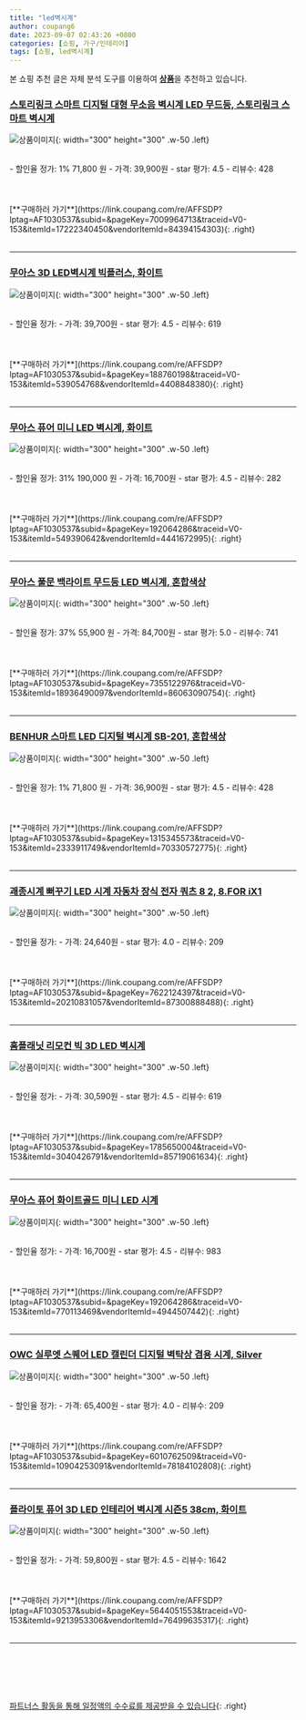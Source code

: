 ```yaml
---
title: "led벽시계"
author: coupang6
date: 2023-09-07 02:43:26 +0800
categories: [쇼핑, 가구/인테리어]
tags: [쇼핑, led벽시계]
---
```


본 쇼핑 추천 글은 자체 분석 도구를 이용하여 [**상품**](https://link.coupang.com/a/bao1ui)을 추천하고 있습니다.

### [스토리링크 스마트 디지털 대형 무소음 벽시계 LED 무드등, 스토리링크 스마트 벽시계](https://link.coupang.com/re/AFFSDP?lptag=AF1030537&subid=&pageKey=7009964713&traceid=V0-153&itemId=17222340450&vendorItemId=84394154303)

![상품이미지](https://thumbnail6.coupangcdn.com/thumbnails/remote/230x230ex/image/vendor_inventory/353f/fd48639b02d2d7eaf10fed2822c18f68d6ad53a4b08bd3d62d50051b65f9.jpg){: width="300" height="300" .w-50 .left}


<br>
- 할인율 정가: 1%  71,800   원
- 가격: 39,900원
- star 평가: 4.5
- 리뷰수: 428
<br>
<br>
<br>
<br>
[**구매하러 가기**](https://link.coupang.com/re/AFFSDP?lptag=AF1030537&subid=&pageKey=7009964713&traceid=V0-153&itemId=17222340450&vendorItemId=84394154303){: .right}
<br>
<br>

---

### [무아스 3D LED벽시계 빅플러스, 화이트](https://link.coupang.com/re/AFFSDP?lptag=AF1030537&subid=&pageKey=188760198&traceid=V0-153&itemId=539054768&vendorItemId=4408848380)

![상품이미지](https://thumbnail8.coupangcdn.com/thumbnails/remote/230x230ex/image/product/image/vendoritem/2019/04/23/4408848380/04afb0cc-cff0-4c51-95c4-6a079f97f1cf.jpg){: width="300" height="300" .w-50 .left}


<br>
- 할인율 정가: 
- 가격: 39,700원
- star 평가: 4.5
- 리뷰수: 619
<br>
<br>
<br>
<br>
[**구매하러 가기**](https://link.coupang.com/re/AFFSDP?lptag=AF1030537&subid=&pageKey=188760198&traceid=V0-153&itemId=539054768&vendorItemId=4408848380){: .right}
<br>
<br>

---

### [무아스 퓨어 미니 LED 벽시계, 화이트](https://link.coupang.com/re/AFFSDP?lptag=AF1030537&subid=&pageKey=192064286&traceid=V0-153&itemId=549390642&vendorItemId=4441672995)

![상품이미지](https://thumbnail6.coupangcdn.com/thumbnails/remote/230x230ex/image/retail/images/64302838726105-91a95e06-d881-4d93-b5d5-362d91a8340c.jpg){: width="300" height="300" .w-50 .left}


<br>
- 할인율 정가: 31%  190,000   원
- 가격: 16,700원
- star 평가: 4.5
- 리뷰수: 282
<br>
<br>
<br>
<br>
[**구매하러 가기**](https://link.coupang.com/re/AFFSDP?lptag=AF1030537&subid=&pageKey=192064286&traceid=V0-153&itemId=549390642&vendorItemId=4441672995){: .right}
<br>
<br>

---

### [무아스 풀문 백라이트 무드등 LED 벽시계, 혼합색상](https://link.coupang.com/re/AFFSDP?lptag=AF1030537&subid=&pageKey=7355122976&traceid=V0-153&itemId=18936490097&vendorItemId=86063090754)

![상품이미지](https://thumbnail8.coupangcdn.com/thumbnails/remote/230x230ex/image/retail/images/643175041317851-baa8bb43-333a-498c-8cf5-db5ee27e0bca.jpg){: width="300" height="300" .w-50 .left}


<br>
- 할인율 정가: 37%  55,900   원
- 가격: 84,700원
- star 평가: 5.0
- 리뷰수: 741
<br>
<br>
<br>
<br>
[**구매하러 가기**](https://link.coupang.com/re/AFFSDP?lptag=AF1030537&subid=&pageKey=7355122976&traceid=V0-153&itemId=18936490097&vendorItemId=86063090754){: .right}
<br>
<br>

---

### [BENHUR 스마트 LED 디지털 벽시계 SB-201, 혼합색상](https://link.coupang.com/re/AFFSDP?lptag=AF1030537&subid=&pageKey=1315345573&traceid=V0-153&itemId=2333911749&vendorItemId=70330572775)

![상품이미지](https://thumbnail9.coupangcdn.com/thumbnails/remote/230x230ex/image/retail/images/277282904370750-8bb41672-f3e6-4f2f-b256-a2c18b1014c0.jpg){: width="300" height="300" .w-50 .left}


<br>
- 할인율 정가: 1%  71,800   원
- 가격: 36,900원
- star 평가: 4.5
- 리뷰수: 428
<br>
<br>
<br>
<br>
[**구매하러 가기**](https://link.coupang.com/re/AFFSDP?lptag=AF1030537&subid=&pageKey=1315345573&traceid=V0-153&itemId=2333911749&vendorItemId=70330572775){: .right}
<br>
<br>

---

### [괘종시계 뻐꾸기 LED 시계 자동차 장식 전자 쿼츠 8 2, 8.FOR iX1](https://link.coupang.com/re/AFFSDP?lptag=AF1030537&subid=&pageKey=7622124397&traceid=V0-153&itemId=20210831057&vendorItemId=87300888488)

![상품이미지](https://thumbnail7.coupangcdn.com/thumbnails/remote/230x230ex/image/vendor_inventory/8190/0c1af4bec3232dc23a29e5c05dd6f33f2054c841633afdc963c3bdb73e32.jpg){: width="300" height="300" .w-50 .left}


<br>
- 할인율 정가: 
- 가격: 24,640원
- star 평가: 4.0
- 리뷰수: 209
<br>
<br>
<br>
<br>
[**구매하러 가기**](https://link.coupang.com/re/AFFSDP?lptag=AF1030537&subid=&pageKey=7622124397&traceid=V0-153&itemId=20210831057&vendorItemId=87300888488){: .right}
<br>
<br>

---

### [홈플래닛 리모컨 빅 3D LED 벽시계](https://link.coupang.com/re/AFFSDP?lptag=AF1030537&subid=&pageKey=1785650004&traceid=V0-153&itemId=3040426791&vendorItemId=85719061634)

![상품이미지](https://thumbnail8.coupangcdn.com/thumbnails/remote/230x230ex/image/retail/images/7542193332194439-6257162a-cd87-4274-aec3-8a9abc8efe5c.jpg){: width="300" height="300" .w-50 .left}


<br>
- 할인율 정가: 
- 가격: 30,590원
- star 평가: 4.5
- 리뷰수: 619
<br>
<br>
<br>
<br>
[**구매하러 가기**](https://link.coupang.com/re/AFFSDP?lptag=AF1030537&subid=&pageKey=1785650004&traceid=V0-153&itemId=3040426791&vendorItemId=85719061634){: .right}
<br>
<br>

---

### [무아스 퓨어 화이트골드 미니 LED 시계](https://link.coupang.com/re/AFFSDP?lptag=AF1030537&subid=&pageKey=192064286&traceid=V0-153&itemId=770113469&vendorItemId=4944507442)

![상품이미지](https://thumbnail6.coupangcdn.com/thumbnails/remote/230x230ex/image/retail/images/2019/06/18/16/9/40a6aab0-81af-40f7-af10-0cdc6e5dc92a.jpg){: width="300" height="300" .w-50 .left}


<br>
- 할인율 정가: 
- 가격: 16,700원
- star 평가: 4.5
- 리뷰수: 983
<br>
<br>
<br>
<br>
[**구매하러 가기**](https://link.coupang.com/re/AFFSDP?lptag=AF1030537&subid=&pageKey=192064286&traceid=V0-153&itemId=770113469&vendorItemId=4944507442){: .right}
<br>
<br>

---

### [OWC 실루엣 스퀘어 LED 캘린더 디지털 벽탁상 겸용 시계, Silver](https://link.coupang.com/re/AFFSDP?lptag=AF1030537&subid=&pageKey=6010762509&traceid=V0-153&itemId=10904253091&vendorItemId=78184102808)

![상품이미지](https://thumbnail8.coupangcdn.com/thumbnails/remote/230x230ex/image/retail/images/4701975159275143-19e27a03-f37a-4fcb-8707-6cacb93d8004.jpg){: width="300" height="300" .w-50 .left}


<br>
- 할인율 정가: 
- 가격: 65,400원
- star 평가: 4.0
- 리뷰수: 209
<br>
<br>
<br>
<br>
[**구매하러 가기**](https://link.coupang.com/re/AFFSDP?lptag=AF1030537&subid=&pageKey=6010762509&traceid=V0-153&itemId=10904253091&vendorItemId=78184102808){: .right}
<br>
<br>

---

### [플라이토 퓨어 3D LED 인테리어 벽시계 시즌5 38cm, 화이트](https://link.coupang.com/re/AFFSDP?lptag=AF1030537&subid=&pageKey=5644051553&traceid=V0-153&itemId=9213953306&vendorItemId=76499635317)

![상품이미지](https://thumbnail6.coupangcdn.com/thumbnails/remote/230x230ex/image/rs_quotation_api/yix9anpx/2870de0428414dd89dca30e3d26e82f6.jpg){: width="300" height="300" .w-50 .left}


<br>
- 할인율 정가: 
- 가격: 59,800원
- star 평가: 4.5
- 리뷰수: 1642
<br>
<br>
<br>
<br>
[**구매하러 가기**](https://link.coupang.com/re/AFFSDP?lptag=AF1030537&subid=&pageKey=5644051553&traceid=V0-153&itemId=9213953306&vendorItemId=76499635317){: .right}
<br>
<br>

---
<br><br><br><br><br> [파트너스 활동을 통해 일정액의 수수료를 제공받을 수 있습니다](https://link.coupang.com/a/bao1ui){: .right}